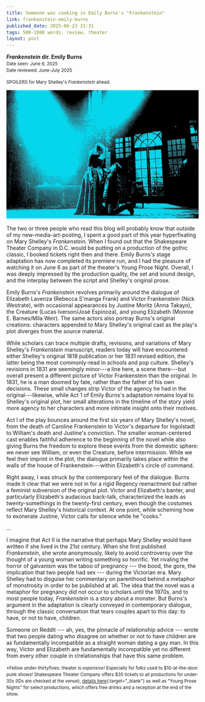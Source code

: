 ```yaml
--- 
title: Someone was cooking in Emily Burns's "Frankenstein"
link: frankenstein-emily-burns
published_date: 2025-06-23 21:31
tags: 500-1000 words, review, theater
layout: post
--- 
```


***Frankenstein* dir. Emily Burns**  
<small>Date seen: June 6, 2025</small>  
<small>Date reviewed: June-July 2025</small>

<small>SPOILERS for Mary Shelley's *Frankenstein* ahead.</small>

![alt text](/assets/images/2025-07-02/frankenstein1_dithered.jpg)

The two or three people who read this blog will probably know that outside of my new-media-art-posting, I spent a good part of this year hyperfixating on Mary Shelley's *Frankenstein.* When I found out that the Shakespeare Theater Company in D.C. would be putting on a production of the gothic classic, I booked tickets right then and there. Emily Burns's stage adaptation has now completed its premiere run, and I had the pleasure of watching it on June 6 as part of the theater's Young Prose Night. Overall, I was deeply impressed by the production quality, the set and sound design, and the interplay between the script and Shelley's original prose.

Emily Burns's *Frankenstein* revolves primarily around the dialogue of Elizabeth Lavenza (Rebecca S'manga Frank) and  Victor Frankenstein (Nick Westrate), with occasional appearances by Justine Moritz (Anna Takayo), the Creature (Lucas Iverson/José Espinoza), and young Elizabeth (Monroe E. Barnes/Mila Weir). The same actors also portray Burns's original creations: characters appended to Mary Shelley's original cast as the play's plot diverges from the source material. 

While scholars can trace multiple drafts, revisions, and variations of Mary Shelley's *Frankenstein* manuscript, readers today will have encountered either Shelley's original 1818 publication or her 1831 revised edition, the latter being the most commonly-read in schools and pop culture. Shelley's revisions in 1831 are seemingly minor---a line here, a scene there---but overall present a different picture of Victor Frankenstein than the original. In 1831, he is a man doomed by fate, rather than the father of his own decisions. These small changes strip Victor of the agency he had in the original---likewise, while Act 1 of Emily Burns's adaptation remains loyal to Shelley's original plot, her small alterations in the timeline of the story yield more agency to her characters and more intimate insight onto their motives. 

Act I of the play bounces around the first six years of Mary Shelley's novel, from the death of Caroline Frankenstein to Victor's departure for Ingolstadt to William's death and Justine's conviction. The smaller woman-centered cast enables faithful adherence to the beginning of the novel while also giving Burns the freedom to explore these events from the domestic sphere: we never see William, or even the Creature, before intermission. While we feel their imprint in the plot, the dialogue primarily takes place within the walls of the house of Frankenstein---within Elizabeth's circle of command.

Right away, I was struck by the contemporary feel of the dialogue. Burns made it clear that we were not in for a rigid Regency reenactment but rather a feminist subversion of the original plot. Victor and Elizabeth's banter, and particularly Elizabeth's audacious back-talk, characterized the leads as twenty-somethings in the twenty-first century, even though the costumes reflect Mary Shelley's historical context. At one point, while scheming how to exonerate Justine, Victor calls for silence while he "cooks." 

...

I imagine that Act II is the narrative that perhaps Mary Shelley would have written if she lived in the 21st century. When she first published *Frankenstein*, she wrote anonymously, likely to avoid controversy over the thought of a young woman writing something so horrific. Yet rivaling the horror of galvanism was the taboo of pregnancy --- the bood, the gore, the implication that two people had sex --- during the Victorian era. Mary Shelley had to disguise her commentary on parenthood behind a metaphor of monstrosity in order to be published at all. The idea that the novel was a metaphor for pregnancy did not occur to scholars until the 1970s, and to most people today, *Frankenstein* is a story about a monster. But Burns's argument in the adaptation is clearly conveyed in contemporary dialogue, through the classic conversation that tears couples apart to this day: to have, or not to have, children.

Someone on Reddit --- ah, yes, the pinnacle of relationship advice --- wrote that two people dating who disagree on whether or not to have children are as fundamentally incompatible as a straight woman dating a gay man. In this way, Victor and Elizabeth are fundamentally incompatible yet no different from every other couple in r/relationships that have this same problem.

<small>\*Fellow under-thirtyfives: theater is *expensive!* Especially for folks used to $10-at-the-door punk shows! Shakespeare Theater Company offers $35 tickets to all productions for under-35s (IDs are checked at the venue), [details here](https://www.shakespearetheatre.org/tickets-and-events/special-offers/under-35/){:target="_blank"} as well as "Young Prose Nights" for select productions, which offers free drinks and a reception at the end of the show.</small>